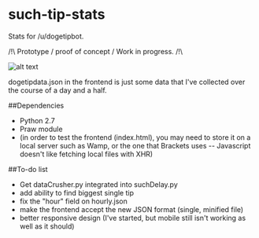 such-tip-stats
==============

Stats for /u/dogetipbot.

/!\ Prototype / proof of concept / Work in progress. /!\


![alt text](http://i.imgur.com/xv9Asp0.png "Screenshot")


dogetipdata.json in the frontend is just some data that I've collected over the course of a day and a half.

##Dependencies
 - Python 2.7
 - Praw module
 - (in order to test the frontend (index.html), you may need to store it on a local server such as Wamp, or the one that Brackets uses -- Javascript doesn't like fetching local files with XHR)

##To-do list
 - Get dataCrusher.py integrated into suchDelay.py
 - add ability to find biggest single tip
 - fix the "hour" field on hourly.json
 - make the frontend accept the new JSON format (single, minified file)
 - better responsive design (I've started, but mobile still isn't working as well as it should)
